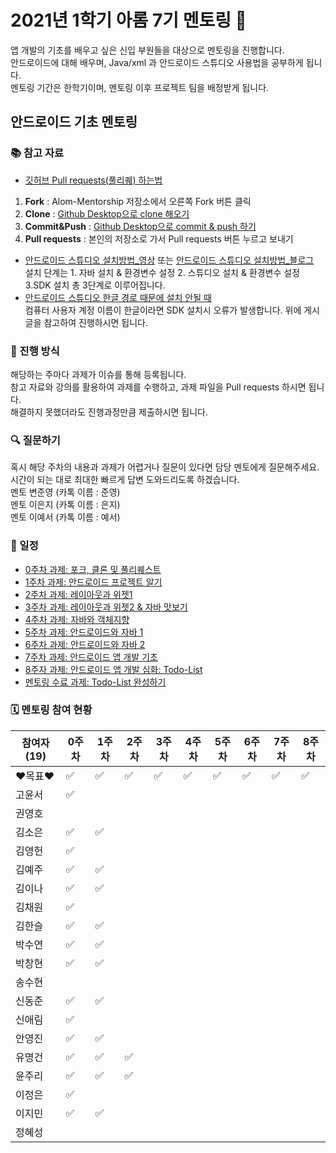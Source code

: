 # 2021년 1학기 아롬 7기 멘토링 📗

앱 개발의 기초를 배우고 싶은 신입 부원들을 대상으로 멘토링을 진행합니다.  
안드로이드에 대해 배우며, Java/xml 과 안드로이드 스튜디오 사용법을 공부하게 됩니다.   
멘토링 기간은 한학기이며, 멘토링 이후 프로젝트 팀을 배정받게 됩니다.

## 안드로이드 기초 멘토링

### 📚 참고 자료
* [깃허브 Pull requests(풀리퀘) 하는법](https://github.com/alom-sejong/Alom-Mentorship/blob/main/How%20to%20pull%20request%20in%20github.pdf)
1. **Fork** : Alom-Mentorship 저장소에서 오른쪽 Fork 버튼 클릭  
2. **Clone** : [Github Desktop으로 clone 해오기](https://hello-bryan.tistory.com/201)  
3. **Commit&Push** : [Github Desktop으로 commit & push 하기](https://post.naver.com/viewer/postView.nhn?volumeNo=24624153&memberNo=42458017)
4. **Pull requests** : 본인의 저장소로 가서 Pull requests 버튼 누르고 보내기
* [안드로이드 스튜디오 설치방법_영상](https://youtu.be/UNKlX9J6m-A) 또는 [안드로이드 스튜디오 설치방법_블로그](https://webnautes.tistory.com/1126)  
설치 단계는 1. 자바 설치 & 환경변수 설정 2. 스튜디오 설치 & 환경변수 설정 3.SDK 설치 총 3단계로 이루어집니다.  
* [안드로이드 스튜디오 한글 경로 때문에 설치 안될 때](https://sohees.com/7126/)  
컴퓨터 사용자 계정 이름이 한글이라면 SDK 설치시 오류가 발생합니다. 위에 게시글을 참고하여 진행하시면 됩니다.  

### 📝 진행 방식 
해당하는 주마다 과제가 이슈를 통해 등록됩니다.  
참고 자료와 강의를 활용하여 과제를 수행하고, 과제 파일을 Pull requests 하시면 됩니다.  
 해결하지 못했더라도 진행과정만큼 제출하시면 됩니다.  
### 🔍 질문하기 
혹시 해당 주차의 내용과 과제가 어렵거나 질문이 있다면 담당 멘토에게 질문해주세요.  
시간이 되는 대로 최대한 빠르게 답변 도와드리도록 하겠습니다.  
멘토 변준영 (카톡 이름 : 준영)  
멘토 이은지 (카톡 이름 : 은지)  
멘토 이예서 (카톡 이름 : 예서)  
### 📌 일정 

* [0주차 과제: 포크, 클론 및 풀리퀘스트](https://www.github.com/alom-sejong/Alom-Mentorship/tree/main/How%20to%20pull%20request%20in%20github.pdf)
* [1주차 과제: 안드로이드 프로젝트 알기](https://github.com/alom-sejong/Alom-Mentorship/blob/main/1%EC%A3%BC%EC%B0%A8_%EC%95%88%EB%93%9C%EB%A1%9C%EC%9D%B4%EB%93%9C%20%ED%94%84%EB%A1%9C%EC%A0%9D%ED%8A%B8%20%EC%95%8C%EA%B8%B0.pdf)
* [2주차 과제: 레이아웃과 위젯1](https://github.com/alom-sejong/Alom-Mentorship/blob/main/2%EC%A3%BC%EC%B0%A8/default.MD)
* [3주차 과제: 레이아웃과 위젯2 & 자바 맛보기](https://github.com/alom-sejong/Alom-Mentorship)
* [4주차 과제: 자바와 객체지향](https://github.com/alom-sejong/Alom-Mentorship)
* [5주차 과제: 안드로이드와 자바 1](https://github.com/alom-sejong/Alom-Mentorship)
* [6주차 과제: 안드로이드와 자바 2](https://github.com/alom-sejong/Alom-Mentorship)
* [7주차 과제: 안드로이드 앱 개발 기초](https://github.com/alom-sejong/Alom-Mentorship)
* [8주자 과제: 안드로이드 앱 개발 심화: Todo-List](https://github.com/alom-sejong/Alom-Mentorship)
* [멘토링 수료 과제: Todo-List 완성하기](https://github.com/alom-sejong/Alom-Mentorship)

### 🗓 멘토링 참여 현황

| 참여자 (19) | 0주차 | 1주차 | 2주차 | 3주차 | 4주차 | 5주차 | 6주차 | 7주차 | 8주차 |
| --- | --- | --- | --- | --- | --- | --- | --- | --- | --- |
| ❤목표❤ |:white_check_mark:|:white_check_mark:|:white_check_mark:|:white_check_mark:|:white_check_mark:|:white_check_mark:|:white_check_mark:|:white_check_mark:|:white_check_mark:|
| 고윤서 |:white_check_mark:|||||||||
| 권영호 ||||||||||
| 김소은 |:white_check_mark:|:white_check_mark:||||||||
| 김영헌 |:white_check_mark:|||||||||
| 김예주 |:white_check_mark:|:white_check_mark:||||||||
| 김이나 |:white_check_mark:|:white_check_mark:||||||||
| 김채원 |:white_check_mark:|||||||||
| 김한슬 |:white_check_mark:|:white_check_mark:||||||||
| 박수연 |:white_check_mark:|:white_check_mark:||||||||
| 박창현 |:white_check_mark:|:white_check_mark:||||||||
| 송수현 ||||||||||
| 신동준 |:white_check_mark:|:white_check_mark:||||||||
| 신애림 |:white_check_mark:|||||||||
| 안영진 |:white_check_mark:|:white_check_mark:||||||||
| 유명건 |:white_check_mark:|:white_check_mark:|:white_check_mark:|||||||
| 윤주리 |:white_check_mark:|:white_check_mark:|:white_check_mark:|||||||
| 이정은 |:white_check_mark:|||||||||
| 이지민 |:white_check_mark:|:white_check_mark:||||||||
| 정혜성 ||||||||||
